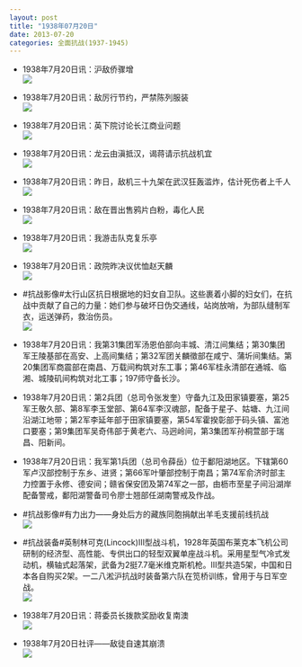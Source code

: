 ```yaml
---
layout: post
title: "1938年07月20日"
date: 2013-07-20
categories: 全面抗战(1937-1945)
---
```


<meta name="referrer" content="no-referrer" />

- 1938年7月20日讯：沪敌侨骤增 <br/><img src="https://ww4.sinaimg.cn/large/aca367d8jw1e6toy9xgj9j20a20clmy0.jpg" />

- 1938年7月20日讯：敌厉行节约，严禁陈列服装 <br/><img src="https://ww3.sinaimg.cn/large/aca367d8jw1e6tn7si7u3j202z0c7jrh.jpg" />

- 1938年7月20日讯：英下院讨论长江商业问题 <br/><img src="https://ww1.sinaimg.cn/large/aca367d8jw1e6tlhexkcvj20be0i6q48.jpg" />

- 1938年7月20日讯：龙云由滇抵汉，谒蒋请示抗战机宜 <br/><img src="https://ww4.sinaimg.cn/large/aca367d8jw1e6tjqwcd48j20c10nfjsx.jpg" />

- 1938年7月20日讯：昨日，敌机三十九架在武汉狂轰滥炸，估计死伤者上千人 <br/><img src="https://ww1.sinaimg.cn/large/aca367d8jw1e6ti0luutzj208k0ifmyc.jpg" />

- 1938年7月20日讯：敌在晋出售鸦片白粉，毒化人民 <br/><img src="https://ww1.sinaimg.cn/large/aca367d8jw1e6tga32zdwj20520cfmxl.jpg" />

- 1938年7月20日讯：我游击队克复乐亭 <br/><img src="https://ww4.sinaimg.cn/large/aca367d8jw1e6tejqxch7j20530chaae.jpg" />

- 1938年7月20日讯：政院昨决议优恤赵天麟 <br/><img src="https://ww2.sinaimg.cn/large/aca367d8jw1e6tctb6nscj20c10s8goj.jpg" />

- #抗战影像#太行山区抗日根据地的妇女自卫队。这些裹着小脚的妇女们，在抗战中贡献了自己的力量：她们参与破坏日伪交通线，站岗放哨，为部队缝制军衣，运送弹药，救治伤员。 <br/><img src="https://ww2.sinaimg.cn/large/aca367d8jw1e6tanp3kekj20ku0coadp.jpg" />

- 1938年7月20日讯：我第31集团军汤恩伯部向丰城、清江间集结；第30集团军王陵基部在高安、上高间集结；第32军团关麟徵部在咸宁、蒲圻间集结。第20集团军商震部在南昌、万载间构筑对东工事；第46军桂永清部在通城、临湘、城陵矶间构筑对北工事；197师守备长沙。 

- 1938年7月20日讯：第2兵团（总司令张发奎）守备九江及田家镇要塞，第25军王敬久部、第8军李玉堂部、第64军李汉魂部，配备于星子、姑塘、九江间沿湖江地带；第2军李延年部于田家镇要塞，第54军霍揆彰部于码头镇、富池口要塞；第9集团军吴奇伟部于黄老六、马迥岭间，第3集团军孙桐萱部于瑞昌、阳新间。  

- 1938年7月20日讯：我军第1兵团（总司令薛岳）位于鄱阳湖地区。下辖第60军卢汉部控制于东乡、进贤；第66军叶肇部控制于南昌；第74军俞济时部主力控置于永修、德安间；赣省保安团及第74军之一部，由枥市至星子间沿湖岸配备警戒，鄱阳湖警备司令廖士翘部任湖南警戒及作战。 

- #抗战影像#有力出力——身处后方的藏族同胞捐献出羊毛支援前线抗战 <br/><img src="https://ww4.sinaimg.cn/large/aca367d8jw1e6t3ptu1iyj20i20dbgpp.jpg" />

- #抗战装备#英制林可克(Lincock)III型战斗机，1928年英国布莱克本飞机公司研制的经济型、高性能、专供出口的轻型双翼单座战斗机。采用星型气冷式发动机，横轴式起落架，武备为2挺7.7毫米维克斯机枪。III型共造5架，中国和日本各自购买2架。一二八淞沪抗战时装备第六队在笕桥训练，曾用于与日军空战。 <br/><img src="https://ww4.sinaimg.cn/large/aca367d8jw1e6t23ybe3oj20c10stjt7.jpg" />

- 1938年7月20日讯：蒋委员长拨款奖励收复南澳 <br/><img src="https://ww1.sinaimg.cn/large/aca367d8jw1e6t0oapvo4j20710iwdgq.jpg" />

- 1938年7月20日社评——敌徒自速其崩溃 <br/><img src="https://ww2.sinaimg.cn/large/aca367d8jw1e6syxwopwoj20c10szq7d.jpg" />

